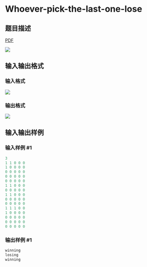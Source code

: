 # Whoever-pick-the-last-one-lose

## 题目描述

[problemUrl]: https://uva.onlinejudge.org/index.php?option=com_onlinejudge&Itemid=8&category=8&page=show_problem&problem=623

[PDF](https://uva.onlinejudge.org/external/6/p682.pdf)

![](https://cdn.luogu.com.cn/upload/vjudge_pic/UVA682/3da97a453701a996cc0c9a237f48752d98ee1480.png)

## 输入输出格式

### 输入格式

![](https://cdn.luogu.com.cn/upload/vjudge_pic/UVA682/89698d68751bcbbbc03552aa85db211840a08d51.png)

### 输出格式

![](https://cdn.luogu.com.cn/upload/vjudge_pic/UVA682/ab8fb0d81cec274b83e7c83c50a8ac48cd9fb5ef.png)

## 输入输出样例

### 输入样例 #1

```cpp
3
1 1 0 0 0
1 0 0 0 0
0 0 0 0 0
0 0 0 0 0
0 0 0 0 0
1 1 0 0 0
0 0 0 0 0
1 1 0 0 0
0 0 0 0 0
0 0 0 0 0
1 1 1 0 0
1 0 0 0 0
0 0 0 0 0
0 0 0 0 0
0 0 0 0 0
```


### 输出样例 #1

```cpp
winning
losing
winning
```


